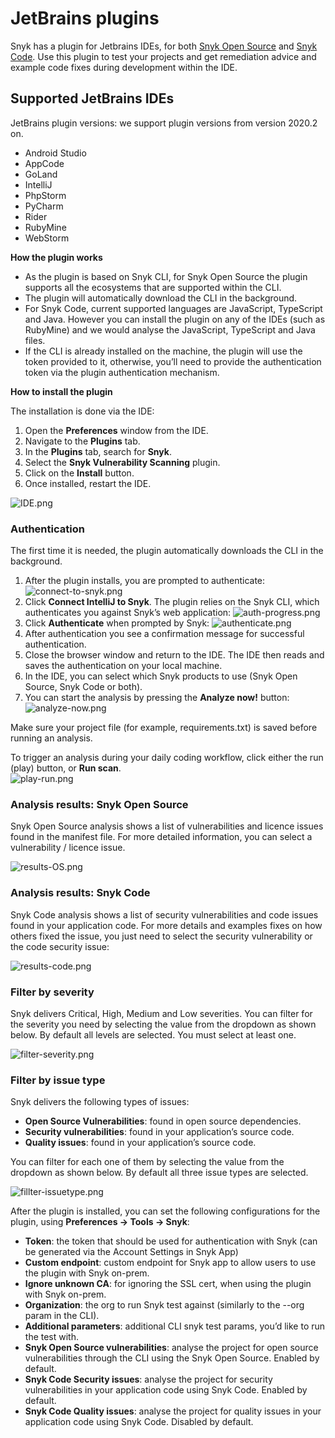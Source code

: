 # JetBrains plugins

Snyk has a plugin for Jetbrains IDEs, for both [Snyk Open Source](https://docs.snyk.io/snyk-open-source) and [Snyk Code](https://docs.snyk.io/snyk-code). Use this plugin to test your projects and get remediation advice and example code fixes during development within the IDE.

## Supported JetBrains IDEs

JetBrains plugin versions: we support plugin versions from version 2020.2 on.

* Android Studio
* AppCode
* GoLand
* IntelliJ
* PhpStorm
* PyCharm
* Rider
* RubyMine
* WebStorm

**How the plugin works**

* As the plugin is based on Snyk CLI, for Snyk Open Source the plugin supports all the ecosystems that are supported within the CLI.
* The plugin will automatically download the CLI in the background.
* For Snyk Code, current supported languages are JavaScript, TypeScript and Java. However you can install the plugin on any of the IDEs \(such as RubyMine\) and we would analyse the JavaScript, TypeScript and Java files.
* If the CLI is already installed on the machine, the plugin will use the token provided to it, otherwise, you’ll need to provide the authentication token via the plugin authentication mechanism.

**How to install the plugin**

The installation is done via the IDE:

1. Open the **Preferences** window from the IDE.
2. Navigate to the **Plugins** tab.
3. In the **Plugins** tab, search for **Snyk**.
4. Select the **Snyk Vulnerability Scanning** plugin.
5. Click on the **Install** button.
6. Once installed, restart the IDE.

![IDE.png](https://support.snyk.io/hc/article_attachments/360018699277/IDE.png)

### Authentication

The first time it is needed, the plugin automatically downloads the CLI in the background.

1. After the plugin installs, you are prompted to authenticate: ![connect-to-snyk.png](https://support.snyk.io/hc/article_attachments/360018699317/connect-to-snyk.png)
2. Click **Connect IntelliJ to Snyk**. The plugin relies on the Snyk CLI, which authenticates you against Snyk’s web application: ![auth-progress.png](https://support.snyk.io/hc/article_attachments/360018699337/auth-progress.png)
3. Click **Authenticate** when prompted by Snyk: ![authenticate.png](https://support.snyk.io/hc/article_attachments/360018743958/authenticate.png)
4. After authentication you see a confirmation message for successful authentication.
5. Close the browser window and return to the IDE. The IDE then reads and saves the authentication on your local machine.
6. In the IDE, you can select which Snyk products to use \(Snyk Open Source, Snyk Code or both\). 
7. You can start the analysis by pressing the **Analyze now!** button: ![analyze-now.png](https://support.snyk.io/hc/article_attachments/360018744038/analyze-now.png)

Make sure your project file \(for example, requirements.txt\) is saved before running an analysis.

To trigger an analysis during your daily coding workflow, click either the run \(play\) button, or **Run scan**.  
![play-run.png](https://support.snyk.io/hc/article_attachments/360018699357/play-run.png)

### Analysis results: Snyk Open Source

Snyk Open Source analysis shows a list of vulnerabilities and licence issues found in the manifest file. For more detailed information, you can select a vulnerability / licence issue.

![results-OS.png](https://support.snyk.io/hc/article_attachments/360018699377/results-OS.png)

### Analysis results: Snyk Code

Snyk Code analysis shows a list of security vulnerabilities and code issues found in your application code. For more details and examples fixes on how others fixed the issue, you just need to select the security vulnerability or the code security issue:

![results-code.png](https://support.snyk.io/hc/article_attachments/360018744138/results-code.png)

### Filter by severity

Snyk delivers Critical, High, Medium and Low severities. You can filter for the severity you need by selecting the value from the dropdown as shown below. By default all levels are selected. You must select at least one.

![filter-severity.png](https://support.snyk.io/hc/article_attachments/360018744178/filter-severity.png)

### Filter by issue type

Snyk delivers the following types of issues:

* **Open Source Vulnerabilities**: found in open source dependencies.
* **Security vulnerabilities**: found in your application’s source code.
* **Quality issues**: found in your application’s source code.

You can filter for each one of them by selecting the value from the dropdown as shown below. By default all three issue types are selected.

![fillter-issuetype.png](https://support.snyk.io/hc/article_attachments/360018699417/fillter-issuetype.png)

After the plugin is installed, you can set the following configurations for the plugin, using **Preferences → Tools → Snyk**:

* **Token**: the token that should be used for authentication with Snyk \(can be generated via the Account Settings in Snyk App\)
* **Custom endpoint**: custom endpoint for Snyk app to allow users to use the plugin with Snyk on-prem.
* **Ignore unknown CA**: for ignoring the SSL cert, when using the plugin with Snyk on-prem.
* **Organization**: the org to run Snyk test against \(similarly to the --org param in the CLI\).
* **Additional parameters**: additional CLI snyk test params, you’d like to run the test with.
* **Snyk Open Source vulnerabilities**: analyse the project for open source vulnerabilities through the CLI using the Snyk Open Source. Enabled by default.
* **Snyk Code Security issues**: analyse the project for security vulnerabilities in your application code using Snyk Code. Enabled by default.
* **Snyk Code Quality issues**: analyse the project for quality issues in your application code using Snyk Code. Disabled by default.

